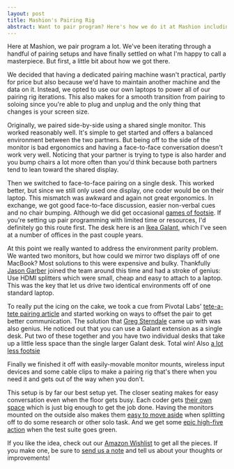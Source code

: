 ```yaml
---
layout: post
title: Mashion's Pairing Rig
abstract: Want to pair program? Here's how we do it at Mashion including all of our different experiments and what you'll need to buy to set it up for yourself.
---
```


Here at Mashion, we pair program a lot. We've been iterating through a handful of pairing setups and have finally settled on what I'm happy to call a masterpiece. But first, a little bit about how we got there.

We decided that having a dedicated pairing machine wasn't practical, partly for price but also because we'd have to maintain another machine and the data on it. Instead, we opted to use our own laptops to power all of our pairing rig iterations. This also makes for a smooth transition from pairing to soloing since you're able to plug and unplug and the only thing that changes is your screen size.

Originally, we paired side-by-side using a shared single monitor. This worked reasonably well. It's simple to get started and offers a balanced environment between the two partners. But being off to the side of the monitor is bad ergonomics and having a face-to-face conversation doesn't work very well. Noticing that your partner is trying to type is also harder and you bump chairs a lot more often than you'd think because both partners tend to lean toward the shared display.

Then we switched to face-to-face pairing on a single desk. This worked better, but since we still only used one display, one coder would be on their laptop. This mismatch was awkward and again not great ergonomics. In exchange, we got good face-to-face discussion, easier non-verbal cues and no chair bumping. Although we did get occasional [games of footsie](http://www.flickr.com/photos/schapht/7640998898/in/set-72157630737977714). If you're setting up pair programming with limited time or resources, I'd definitely go this route first. The desk here is an [Ikea Galant](http://www.ikea.com/us/en/catalog/products/S29806818/#/S19852113), which I've seen at a number of offices in the past couple years.

At this point we really wanted to address the environment parity problem. We wanted two monitors, but how could we mirror two displays off of one MacBook? Most solutions to this were expensive and bulky. Thankfully [Jason Garber](http://jasongarber.com/) joined the team around this time and had a stroke of genius: Use HDMI splitters which were small, cheap and easy to attach to a laptop. This was the key that let us drive two identical environments off of one standard laptop.

To really put the icing on the cake, we took a cue from Pivotal Labs' [tete-a-tete pairing article](http://pivotallabs.com/users/jsusser/blog/articles/1505-pairing-tete-a-tete) and started working on ways to offset the pair to get better communication. The solution that [Greg Sterndale](http://gregsterndale.com/) came up with was also genius. He noticed out that you can use a Galant extension as a single desk. Put two of these together and you have two individual desks that take up a little less space than the single larger Galant desk. Total win! Also [a lot less footsie](http://www.flickr.com/photos/schapht/7641008704/in/set-72157630737977714/)

Finally we finished it off with easily-movable monitor mounts, wireless input devices and some cable clips to make a pairing rig that's there when you need it and gets out of the way when you don't.

This setup is by far our best setup yet. The closer seating makes for easy conversation even when the floor gets busy. Each coder gets [their own space](http://www.flickr.com/photos/schapht/7641013494/in/set-72157630737977714/) which is just big enough to get the job done. Having the monitors mounted on the outside also makes them [easy to move aside](http://www.flickr.com/photos/schapht/7641005226/in/set-72157630737977714/) when splitting off to do some research or other solo task. And we get some [epic high-five action](http://www.flickr.com/photos/schapht/7641012396/in/set-72157630737977714/) when the test suite goes green.

If you like the idea, check out our [Amazon Wishlist](http://www.amazon.com/gp/registry/wishlist/3QE883URUTEEE/?ie=UTF8&camp=1789&creative=390957&linkCode=ur2&tag=mall0a-20) to get all the pieces. If you make one, be sure to [send us a note](http://twitter.com/mashionllc) and tell us about your thoughts or improvements!

<img src="https://www.assoc-amazon.com/e/ir?t=mall0a-20&amp;l=ur2&amp;o=1" width="1" height="1" border="0" alt="" style="border:none !important; margin:0px !important;" />
